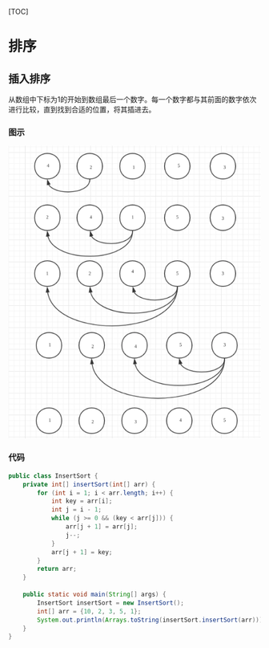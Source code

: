 [TOC]

# 排序

## 插入排序

从数组中下标为1的开始到数组最后一个数字。每一个数字都与其前面的数字依次进行比较，直到找到合适的位置，将其插进去。

### 图示

![insertSort](pic/sort/insertSort.png)

### 代码

```java
public class InsertSort {
    private int[] insertSort(int[] arr) {
        for (int i = 1; i < arr.length; i++) {
            int key = arr[i];
            int j = i - 1;
            while (j >= 0 && (key < arr[j])) {
                arr[j + 1] = arr[j];
                j--;
            }
            arr[j + 1] = key;
        }
        return arr;
    }

    public static void main(String[] args) {
        InsertSort insertSort = new InsertSort();
        int[] arr = {10, 2, 3, 5, 1};
        System.out.println(Arrays.toString(insertSort.insertSort(arr)));
    }
}
```

